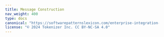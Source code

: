 ```yaml
---
title: Message Construction
nav_weight: 400
type: docs
canonical: "https://softwarepatternslexicon.com/enterprise-integration-patterns/message construction"
license: "© 2024 Tokenizer Inc. CC BY-NC-SA 4.0"
---
```

